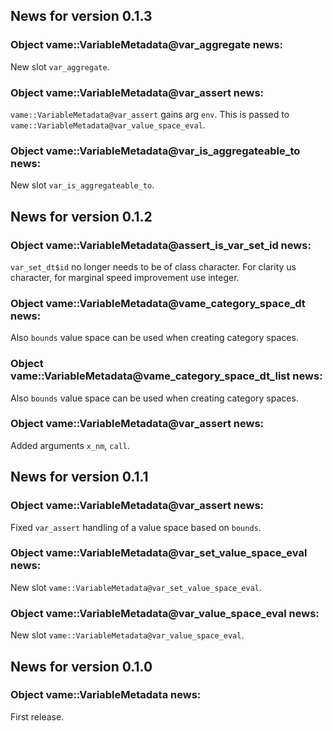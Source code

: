<!-- generated by R package codedoc; do not modify! -->

## News for version 0.1.3

### Object vame::VariableMetadata@var_aggregate news:

New slot `var_aggregate`.

### Object vame::VariableMetadata@var_assert news:

`vame::VariableMetadata@var_assert` gains arg `env`. This is passed
to `vame::VariableMetadata@var_value_space_eval`.

### Object vame::VariableMetadata@var_is_aggregateable_to news:

New slot `var_is_aggregateable_to`.


## News for version 0.1.2

### Object vame::VariableMetadata@assert_is_var_set_id news:

`var_set_dt$id` no longer needs to be of class character. For clarity
us character, for marginal speed improvement use integer.

### Object vame::VariableMetadata@vame_category_space_dt news:

Also `bounds` value space can be used when creating category spaces.

### Object vame::VariableMetadata@vame_category_space_dt_list news:

Also `bounds` value space can be used when creating category spaces.

### Object vame::VariableMetadata@var_assert news:

Added arguments `x_nm`, `call`.


## News for version 0.1.1

### Object vame::VariableMetadata@var_assert news:

Fixed `var_assert` handling of a value space based on `bounds`.

### Object vame::VariableMetadata@var_set_value_space_eval news:

New slot `vame::VariableMetadata@var_set_value_space_eval`.

### Object vame::VariableMetadata@var_value_space_eval news:

New slot `vame::VariableMetadata@var_value_space_eval`.


## News for version 0.1.0

### Object vame::VariableMetadata news:

First release.


